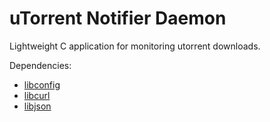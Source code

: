 uTorrent Notifier Daemon
========================
Lightweight C application for monitoring utorrent downloads.

Dependencies:
* [libconfig](http://www.hyperrealm.com/libconfig/)
* [libcurl](http://curl.haxx.se/libcurl/)
* [libjson](https://github.com/jehiah/json-c)
